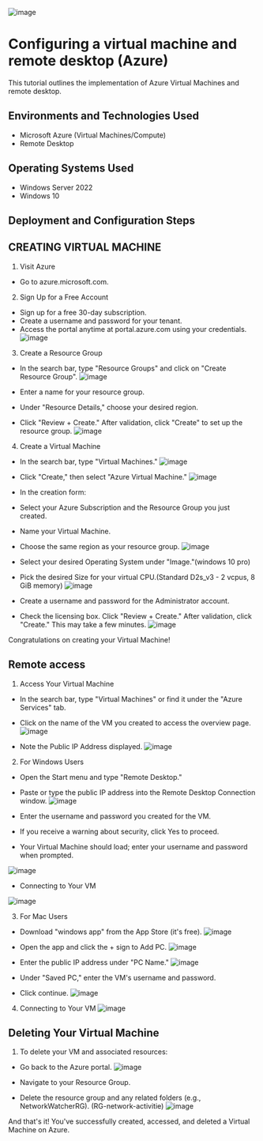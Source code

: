 
![image](https://github.com/user-attachments/assets/825f97d3-91e6-4be2-8faa-86842daaa297)
<h1>Configuring a virtual machine and remote desktop (Azure)</h1>
This tutorial outlines the implementation of Azure Virtual Machines and remote desktop.<br />



<h2>Environments and Technologies Used</h2>

- Microsoft Azure (Virtual Machines/Compute)
- Remote Desktop


<h2>Operating Systems Used </h2>

- Windows Server 2022
- Windows 10 



<h2>Deployment and Configuration Steps</h2>
<h2>CREATING VIRTUAL MACHINE</h2>


1. Visit Azure
- Go to azure.microsoft.com.

2. Sign Up for a Free Account
- Sign up for a free 30-day subscription.
- Create a username and password for your tenant.
- Access the portal anytime at portal.azure.com using your credentials.
![image](https://github.com/user-attachments/assets/cb1c6cb2-9142-47a5-92f1-f3a24c26ed3d)





3. Create a Resource Group
- In the search bar, type "Resource Groups" and click on "Create Resource Group".
![image](https://github.com/user-attachments/assets/3f413928-9fa7-4661-8fb4-c65553521eca)

- Enter a name for your resource group.
- Under "Resource Details," choose your desired region.
- Click "Review + Create." After validation, click "Create" to set up the resource group.
![image](https://github.com/user-attachments/assets/44c9f750-83e1-48e6-8442-4422aad740c0)




4. Create a Virtual Machine
- In the search bar, type "Virtual Machines."
![image](https://github.com/user-attachments/assets/219fc684-bb34-4651-8961-9461fa09ebe2)

- Click "Create," then select "Azure Virtual Machine."
![image](https://github.com/user-attachments/assets/6cbd1ff1-6262-4679-bced-63fb8c970814)

- In the creation form:
- Select your Azure Subscription and the Resource Group you just created.
- Name your Virtual Machine.
- Choose the same region as your resource group.
![image](https://github.com/user-attachments/assets/c1bbfc54-ca45-499f-b7ef-07c3a51ef923)

- Select your desired Operating System under "Image."(windows 10 pro)
- Pick the desired Size for your virtual CPU.(Standard D2s_v3 - 2 vcpus, 8 GiB memory)
![image](https://github.com/user-attachments/assets/5e2df3f8-aa05-4a8c-a2f5-f9b237ead954)


- Create a username and password for the Administrator account.
- Check the licensing box.
Click "Review + Create." After validation, click "Create." This may take a few minutes.
![image](https://github.com/user-attachments/assets/ab17b907-aada-4d4a-a698-1c53ad765778)


Congratulations on creating your Virtual Machine!

 
 <h2>Remote access</h2>


1. Access Your Virtual Machine
- In the search bar, type "Virtual Machines" or find it under the "Azure Services" tab.
- Click on the name of the VM you created to access the overview page.
[
](https://private-user-images.githubusercontent.com/183324257/372301928-219fc684-bb34-4651-8961-9461fa09ebe2.png?jwt=eyJhbGciOiJIUzI1NiIsInR5cCI6IkpXVCJ9.eyJpc3MiOiJnaXRodWIuY29tIiwiYXVkIjoicmF3LmdpdGh1YnVzZXJjb250ZW50LmNvbSIsImtleSI6ImtleTUiLCJleHAiOjE3Mjc3NTI3OTIsIm5iZiI6MTcyNzc1MjQ5MiwicGF0aCI6Ii8xODMzMjQyNTcvMzcyMzAxOTI4LTIxOWZjNjg0LWJiMzQtNDY1MS04OTYxLTk0NjFmYTA5ZWJlMi5wbmc_WC1BbXotQWxnb3JpdGhtPUFXUzQtSE1BQy1TSEEyNTYmWC1BbXotQ3JlZGVudGlhbD1BS0lBVkNPRFlMU0E1M1BRSzRaQSUyRjIwMjQxMDAxJTJGdXMtZWFzdC0xJTJGczMlMkZhd3M0X3JlcXVlc3QmWC1BbXotRGF0ZT0yMDI0MTAwMVQwMzE0NTJaJlgtQW16LUV4cGlyZXM9MzAwJlgtQW16LVNpZ25hdHVyZT00ZGViN2RlYTY3YThlOTBkODk0MzhlNDVmMzc5YzQ2ZmU3Mjk2YmUwY2E0NjI4MjAzNTBmZDk3MDI0N2Y5ZmM3JlgtQW16LVNpZ25lZEhlYWRlcnM9aG9zdCJ9.UcvE2Wl1F2NfWeh9HIk9aCIC06HurUuxjZpz8-o1uiE)![image](https://github.com/user-attachments/assets/777c74f3-9d7f-4baa-b923-110d9519d51d)

- Note the Public IP Address displayed.
![image](https://github.com/user-attachments/assets/4f01d49b-e174-47f2-a966-7d9ce2a5e70e)





2. For Windows Users
- Open the Start menu and type "Remote Desktop."
- Paste or type the public IP address into the Remote Desktop Connection window.
![image](https://github.com/user-attachments/assets/591a6a83-79f6-411e-8ce2-3dc34ac4d329)

- Enter the username and password you created for the VM.
- If you receive a warning about security, click Yes to proceed.
- Your Virtual Machine should load; enter your username and password when prompted.


![image](https://github.com/user-attachments/assets/e3bc2421-98df-4395-836d-8582788db287)

- Connecting to Your VM


![image](https://github.com/user-attachments/assets/4860d276-db2c-4de3-a870-1e1ea34048b4)



3. For Mac Users
- Download "windows app" from the App Store (it's free).
![image](https://github.com/user-attachments/assets/5225a579-c0df-471d-a912-30c2bce1459b)


- Open the app and click the + sign to Add PC.
![image](https://github.com/user-attachments/assets/a950947a-cc2d-404c-bb54-a1df316fdf06)


- Enter the public IP address under "PC Name."
![image](https://github.com/user-attachments/assets/b9c7114d-9459-4ba6-abe1-da0ec58dc4ae)



- Under "Saved PC," enter the VM's username and password.
- Click continue.
![image](https://github.com/user-attachments/assets/2a52a822-9186-450c-adb5-cb7fe9ae0578)

4. Connecting to Your VM
![image](https://github.com/user-attachments/assets/6773ccfd-31b0-40eb-bd90-161b7e6e8820)


<h2>Deleting Your Virtual Machine</h2>

1. To delete your VM and associated resources:
- Go back to the Azure portal.
![image](https://github.com/user-attachments/assets/c72b1037-3cbe-4e31-822a-fe81319e2124)

- Navigate to your Resource Group.
- Delete the resource group and any related folders (e.g., NetworkWatcherRG).
(RG-network-activitie)
![image](https://github.com/user-attachments/assets/ff63b762-f0b5-46d9-955e-1d537c2d9119)


And that's it! You've successfully created, accessed, and deleted a Virtual Machine on Azure.
